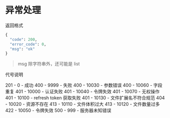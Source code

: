 # 异常处理

返回格式
```python
{
  "code": 200,
  "error_code": 0,
  "msg": "ok"
}
```

> msg 除字符串外，还可能是 list

代号说明

201 - 0 - 成功
400 - 9999 - 失败
400 - 10030 - 参数错误
400 - 10060 - 字段重复
401 - 10000 - 认证失败
401 - 10040 - 令牌失效
401 - 10070 - 无权操作
401 - 10100 - refresh token 获取失败
401 - 10130 - 文件扩展名不符合规范
404 - 10020 - 资源不存在
413 - 10110 - 文件体积过大
413 - 10120 - 文件数量过多
422 - 10050 - 令牌失效
500 - 999 - 服务器未知错误

